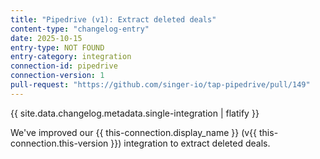 ```yaml
---
title: "Pipedrive (v1): Extract deleted deals"
content-type: "changelog-entry"
date: 2025-10-15
entry-type: NOT FOUND
entry-category: integration
connection-id: pipedrive
connection-version: 1
pull-request: "https://github.com/singer-io/tap-pipedrive/pull/149"
---
```

{{ site.data.changelog.metadata.single-integration | flatify }}

We've improved our {{ this-connection.display_name }} (v{{ this-connection.this-version }}) integration to extract deleted deals.